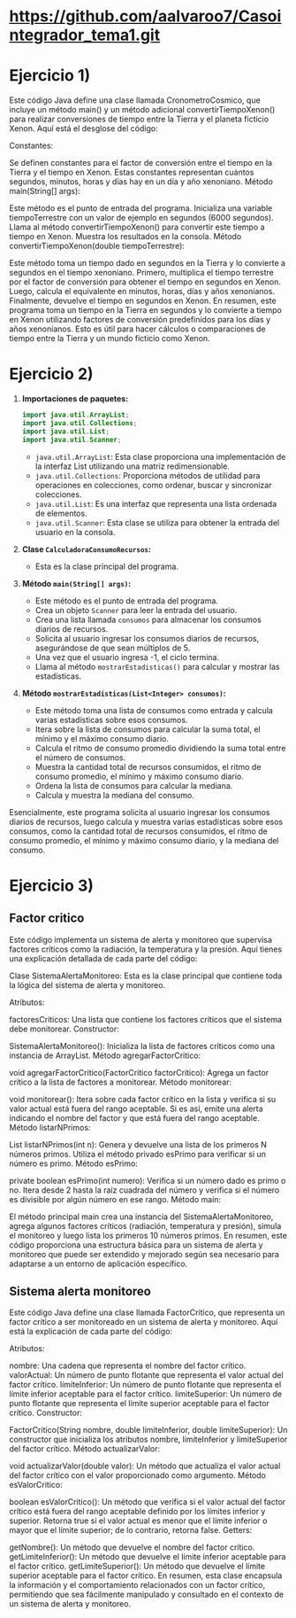 # https://github.com/aalvaroo7/Casointegrador_tema1.git

# Ejercicio 1)
Este código Java define una clase llamada CronometroCosmico, que incluye un método main() y un método adicional convertirTiempoXenon() para realizar conversiones de tiempo entre la Tierra y el planeta ficticio Xenon. Aquí está el desglose del código:

Constantes:

Se definen constantes para el factor de conversión entre el tiempo en la Tierra y el tiempo en Xenon. Estas constantes representan cuántos segundos, minutos, horas y días hay en un día y año xenoniano.
Método main(String[] args):

Este método es el punto de entrada del programa.
Inicializa una variable tiempoTerrestre con un valor de ejemplo en segundos (6000 segundos).
Llama al método convertirTiempoXenon() para convertir este tiempo a tiempo en Xenon.
Muestra los resultados en la consola.
Método convertirTiempoXenon(double tiempoTerrestre):

Este método toma un tiempo dado en segundos en la Tierra y lo convierte a segundos en el tiempo xenoniano.
Primero, multiplica el tiempo terrestre por el factor de conversión para obtener el tiempo en segundos en Xenon.
Luego, calcula el equivalente en minutos, horas, días y años xenonianos.
Finalmente, devuelve el tiempo en segundos en Xenon.
En resumen, este programa toma un tiempo en la Tierra en segundos y lo convierte a tiempo en Xenon utilizando factores de conversión predefinidos para los días y años xenonianos. Esto es útil para hacer cálculos o comparaciones de tiempo entre la Tierra y un mundo ficticio como Xenon.

# Ejercicio 2)
1. **Importaciones de paquetes:**
   ```java
   import java.util.ArrayList;
   import java.util.Collections;
   import java.util.List;
   import java.util.Scanner;
   ```
   - `java.util.ArrayList`: Esta clase proporciona una implementación de la interfaz List utilizando una matriz redimensionable.
   - `java.util.Collections`: Proporciona métodos de utilidad para operaciones en colecciones, como ordenar, buscar y sincronizar colecciones.
   - `java.util.List`: Es una interfaz que representa una lista ordenada de elementos.
   - `java.util.Scanner`: Esta clase se utiliza para obtener la entrada del usuario en la consola.

2. **Clase `CalculadoraConsumoRecursos`:**
   - Esta es la clase principal del programa.

3. **Método `main(String[] args)`:**
   - Este método es el punto de entrada del programa.
   - Crea un objeto `Scanner` para leer la entrada del usuario.
   - Crea una lista llamada `consumos` para almacenar los consumos diarios de recursos.
   - Solicita al usuario ingresar los consumos diarios de recursos, asegurándose de que sean múltiplos de 5.
   - Una vez que el usuario ingresa -1, el ciclo termina.
   - Llama al método `mostrarEstadisticas()` para calcular y mostrar las estadísticas.

4. **Método `mostrarEstadisticas(List<Integer> consumos)`:**
   - Este método toma una lista de consumos como entrada y calcula varias estadísticas sobre esos consumos.
   - Itera sobre la lista de consumos para calcular la suma total, el mínimo y el máximo consumo diario.
   - Calcula el ritmo de consumo promedio dividiendo la suma total entre el número de consumos.
   - Muestra la cantidad total de recursos consumidos, el ritmo de consumo promedio, el mínimo y máximo consumo diario.
   - Ordena la lista de consumos para calcular la mediana.
   - Calcula y muestra la mediana del consumo.
   
Esencialmente, este programa solicita al usuario ingresar los consumos diarios de recursos, luego calcula y muestra varias estadísticas sobre esos consumos, como la cantidad total de recursos consumidos, el ritmo de consumo promedio, el mínimo y máximo consumo diario, y la mediana del consumo.

# Ejercicio 3)
## Factor critico 
Este código implementa un sistema de alerta y monitoreo que supervisa factores críticos como la radiación, la temperatura y la presión. Aquí tienes una explicación detallada de cada parte del código:

Clase SistemaAlertaMonitoreo: Esta es la clase principal que contiene toda la lógica del sistema de alerta y monitoreo.

Atributos:

factoresCriticos: Una lista que contiene los factores críticos que el sistema debe monitorear.
Constructor:

SistemaAlertaMonitoreo(): Inicializa la lista de factores críticos como una instancia de ArrayList.
Método agregarFactorCritico:

void agregarFactorCritico(FactorCritico factorCritico): Agrega un factor crítico a la lista de factores a monitorear.
Método monitorear:

void monitorear(): Itera sobre cada factor crítico en la lista y verifica si su valor actual está fuera del rango aceptable. Si es así, emite una alerta indicando el nombre del factor y que está fuera del rango aceptable.
Método listarNPrimos:

List<Integer> listarNPrimos(int n): Genera y devuelve una lista de los primeros N números primos. Utiliza el método privado esPrimo para verificar si un número es primo.
Método esPrimo:

private boolean esPrimo(int numero): Verifica si un número dado es primo o no. Itera desde 2 hasta la raíz cuadrada del número y verifica si el número es divisible por algún número en ese rango.
Método main:

El método principal main crea una instancia del SistemaAlertaMonitoreo, agrega algunos factores críticos (radiación, temperatura y presión), simula el monitoreo y luego lista los primeros 10 números primos.
En resumen, este código proporciona una estructura básica para un sistema de alerta y monitoreo que puede ser extendido y mejorado según sea necesario para adaptarse a un entorno de aplicación específico.

## Sistema alerta monitoreo

Este código Java define una clase llamada FactorCritico, que representa un factor crítico a ser monitoreado en un sistema de alerta y monitoreo. Aquí está la explicación de cada parte del código:

Atributos:

nombre: Una cadena que representa el nombre del factor crítico.
valorActual: Un número de punto flotante que representa el valor actual del factor crítico.
limiteInferior: Un número de punto flotante que representa el límite inferior aceptable para el factor crítico.
limiteSuperior: Un número de punto flotante que representa el límite superior aceptable para el factor crítico.
Constructor:

FactorCritico(String nombre, double limiteInferior, double limiteSuperior): Un constructor que inicializa los atributos nombre, limiteInferior y limiteSuperior del factor crítico.
Método actualizarValor:

void actualizarValor(double valor): Un método que actualiza el valor actual del factor crítico con el valor proporcionado como argumento.
Método esValorCritico:

boolean esValorCritico(): Un método que verifica si el valor actual del factor crítico está fuera del rango aceptable definido por los límites inferior y superior. Retorna true si el valor actual es menor que el límite inferior o mayor que el límite superior; de lo contrario, retorna false.
Getters:

getNombre(): Un método que devuelve el nombre del factor crítico.
getLimiteInferior(): Un método que devuelve el límite inferior aceptable para el factor crítico.
getLimiteSuperior(): Un método que devuelve el límite superior aceptable para el factor crítico.
En resumen, esta clase encapsula la información y el comportamiento relacionados con un factor crítico, permitiendo que sea fácilmente manipulado y consultado en el contexto de un sistema de alerta y monitoreo.

